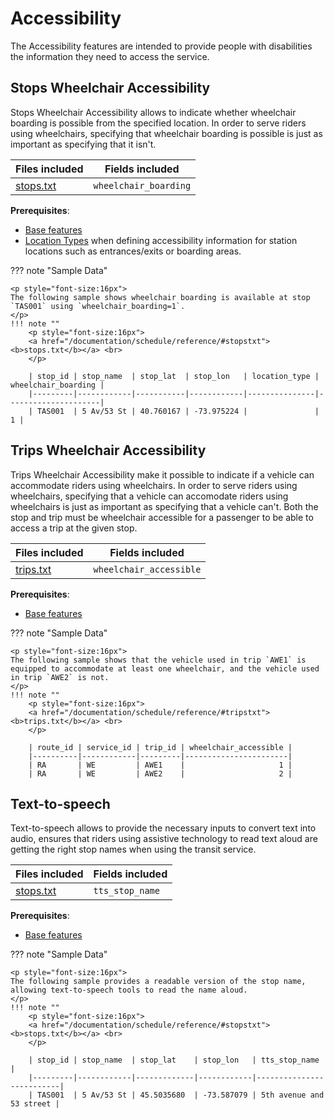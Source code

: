 # Accessibility
The Accessibility features are intended to provide people with disabilities the information they need to access the service.

## Stops Wheelchair Accessibility

Stops Wheelchair Accessibility allows to indicate whether wheelchair boarding is possible from the specified location. In order to serve riders using wheelchairs, specifying that wheelchair boarding is possible is just as important as specifying that it isn't.

| Files included                   | Fields included   |
|----------------------------------|-------------------|
|[stops.txt](/documentation/schedule/reference/#stopstxt)|`wheelchair_boarding` |

**Prerequisites**:

- [Base features](/getting_started/features/base)
- [Location Types](/getting_started/features/pathways/#location-types) when defining accessibility information for station locations such as entrances/exits or boarding areas.

??? note "Sample Data"

    <p style="font-size:16px">
    The following sample shows wheelchair boarding is available at stop `TAS001` using `wheelchair_boarding=1`.
    </p>
    !!! note ""
        <p style="font-size:16px">
        <a href="/documentation/schedule/reference/#stopstxt"><b>stops.txt</b></a> <br>
        </p>

        | stop_id | stop_name  | stop_lat  | stop_lon   | location_type | wheelchair_boarding |
        |---------|------------|-----------|------------|---------------|---------------------|
        | TAS001  | 5 Av/53 St | 40.760167 | -73.975224 |               |                   1 |


## Trips Wheelchair Accessibility

Trips Wheelchair Accessibility make it possible to indicate if a vehicle can accommodate riders using wheelchairs. In order to serve riders using wheelchairs, specifying that a vehicle can accomodate riders using wheelchairs is just as important as specifying that a vehicle can't. Both the stop and trip must be wheelchair accessible for a passenger to be able to access a trip at the given stop.

| Files included                   | Fields included   |
|----------------------------------|-------------------|
|[trips.txt](/documentation/schedule/reference/#tripstxt)|`wheelchair_accessible`|

**Prerequisites**: 

- [Base features](/getting_started/features/base)

??? note "Sample Data"

    <p style="font-size:16px">
    The following sample shows that the vehicle used in trip `AWE1` is equipped to accommodate at least one wheelchair, and the vehicle used in trip `AWE2` is not.
    </p>
    !!! note ""
        <p style="font-size:16px">
        <a href="/documentation/schedule/reference/#tripstxt"><b>trips.txt</b></a> <br>
        </p>

        | route_id | service_id | trip_id | wheelchair_accessible |
        |----------|------------|---------|-----------------------|
        | RA       | WE         | AWE1    |                     1 |
        | RA       | WE         | AWE2    |                     2 |


## Text-to-speech

Text-to-speech allows to provide the necessary inputs to convert text into audio, ensures that riders using assistive technology to read text aloud are getting the right stop names when using the transit service.

| Files included                   | Fields included   |
|----------------------------------|-------------------|
|[stops.txt](/documentation/schedule/reference/#stopstxt)|`tts_stop_name` |

**Prerequisites**: 

- [Base features](/getting_started/features/base)

??? note "Sample Data"

    <p style="font-size:16px">
    The following sample provides a readable version of the stop name, allowing text-to-speech tools to read the name aloud.
    </p>
    !!! note ""
        <p style="font-size:16px">
        <a href="/documentation/schedule/reference/#stopstxt"><b>stops.txt</b></a> <br>
        </p>

        | stop_id | stop_name  | stop_lat    | stop_lon   | tts_stop_name            |
        |---------|------------|-------------|------------|--------------------------|
        | TAS001  | 5 Av/53 St | 45.5035680  | -73.587079 | 5th avenue and 53 street |
